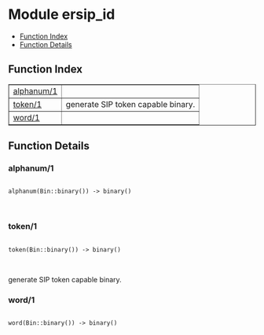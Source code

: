

# Module ersip_id #
* [Function Index](#index)
* [Function Details](#functions)

<a name="index"></a>

## Function Index ##


<table width="100%" border="1" cellspacing="0" cellpadding="2" summary="function index"><tr><td valign="top"><a href="#alphanum-1">alphanum/1</a></td><td></td></tr><tr><td valign="top"><a href="#token-1">token/1</a></td><td>generate SIP token capable binary.</td></tr><tr><td valign="top"><a href="#word-1">word/1</a></td><td></td></tr></table>


<a name="functions"></a>

## Function Details ##

<a name="alphanum-1"></a>

### alphanum/1 ###

<pre><code>
alphanum(Bin::binary()) -&gt; binary()
</code></pre>
<br />

<a name="token-1"></a>

### token/1 ###

<pre><code>
token(Bin::binary()) -&gt; binary()
</code></pre>
<br />

generate SIP token capable binary.

<a name="word-1"></a>

### word/1 ###

<pre><code>
word(Bin::binary()) -&gt; binary()
</code></pre>
<br />

